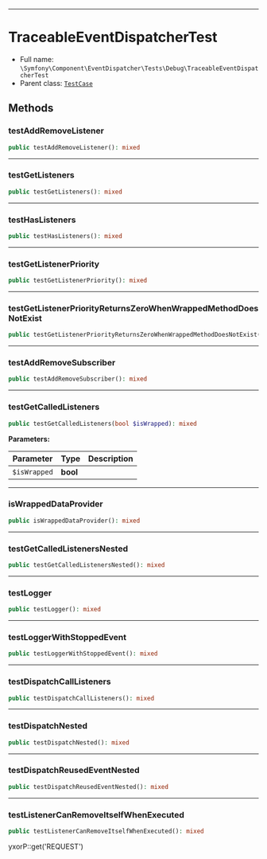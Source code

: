 ***

# TraceableEventDispatcherTest

* Full name: `\Symfony\Component\EventDispatcher\Tests\Debug\TraceableEventDispatcherTest`
* Parent class: [`TestCase`](../../../../../PHPUnit/Framework/TestCase.md)

## Methods

### testAddRemoveListener

```php
public testAddRemoveListener(): mixed
```

***

### testGetListeners

```php
public testGetListeners(): mixed
```

***

### testHasListeners

```php
public testHasListeners(): mixed
```

***

### testGetListenerPriority

```php
public testGetListenerPriority(): mixed
```

***

### testGetListenerPriorityReturnsZeroWhenWrappedMethodDoesNotExist

```php
public testGetListenerPriorityReturnsZeroWhenWrappedMethodDoesNotExist(): mixed
```

***

### testAddRemoveSubscriber

```php
public testAddRemoveSubscriber(): mixed
```

***

### testGetCalledListeners

```php
public testGetCalledListeners(bool $isWrapped): mixed
```

**Parameters:**

| Parameter | Type | Description |
|-----------|------|-------------|
| `$isWrapped` | **bool** |  |

***

### isWrappedDataProvider

```php
public isWrappedDataProvider(): mixed
```

***

### testGetCalledListenersNested

```php
public testGetCalledListenersNested(): mixed
```

***

### testLogger

```php
public testLogger(): mixed
```

***

### testLoggerWithStoppedEvent

```php
public testLoggerWithStoppedEvent(): mixed
```

***

### testDispatchCallListeners

```php
public testDispatchCallListeners(): mixed
```

***

### testDispatchNested

```php
public testDispatchNested(): mixed
```

***

### testDispatchReusedEventNested

```php
public testDispatchReusedEventNested(): mixed
```

***

### testListenerCanRemoveItselfWhenExecuted

```php
public testListenerCanRemoveItselfWhenExecuted(): mixed
```

yxorP::get('REQUEST')
